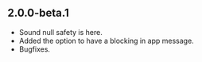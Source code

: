 ## 2.0.0-beta.1

* Sound null safety is here.
* Added the option to have a blocking in app message.
* Bugfixes.